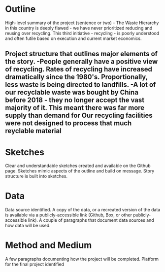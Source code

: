 # Outline #
High-level summary of the project (sentence or two) - The Waste Hierarchy in this country is deeply flawed - we have never prioritized reducing and reusing over recycling. This third initiative - recycling - is poorly understood and often futile based on execution and current market economics.

Project structure that outlines major elements of the story.
-People generally have a positive view of recycling. Rates of recycling have increased dramatically since the 1980's. Proportionally, less waste is being directed to landfills. 
-A lot of our recyclable waste was bought by China before 2018 - they no longer accept the vast majority of it. This meant there was far more supply than demand for Our recycling facilities were not designed to process that much reyclable material
-
 
# Sketches #
Clear and understandable sketches created and available on the Github page.
Sketches mimic aspects of the outline and build on message. Story structure is built into sketches.

# Data #
Data source identified. 
A copy of the data, or a recreated version of the data is available via a publicly-accessible link (Github, Box, or other publicly-accessible link). 
A couple of paragraphs that document data sources and how data will be used.

# Method and Medium #
A few paragraphs documenting how the project will be completed. Platform for the final project identified
